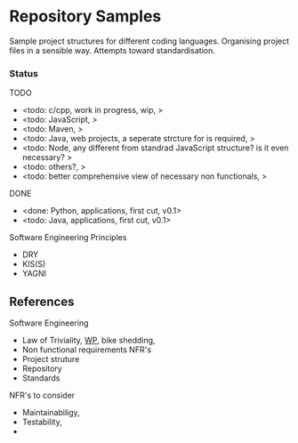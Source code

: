 # Repository Samples

Sample project structures for different coding languages. Organising project files in a sensible way. Attempts toward standardisation.

### Status

TODO
* <todo: c/cpp, work in progress, wip, >
* <todo: JavaScript, >
* <todo: Maven, >
* <todo: Java, web projects, a seperate strcture for  is required, >
* <todo: Node, any different from standrad JavaScript structure? is it even necessary? >
* <todo: others?, >
* <todo: better comprehensive view of necessary non functionals, >

DONE
* <done: Python, applications, first cut, v0.1>
* <todo: Java, applications, first cut, v0.1>

Software Engineering Principles 
* DRY
* KIS(S)
* YAGNI

## References

Software Engineering 
* Law of Triviality, [WP](https://en.wikipedia.org/wiki/Law_of_triviality), bike shedding, 
* Non functional requirements NFR's
* Project struture
* Repository
* Standards

NFR's to consider
* Maintainabiligy, 
* Testability, 
* 
